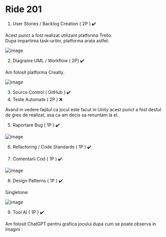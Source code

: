 

# Ride 201 

1. User Stories / Backlog Creation ( 2P ) ✔️

Acest punct a fost realizat utilizant platforma Trello. \
Dupa impartirea task-urilor, platforma arata astfel:

![image](link1)

2. Diagrame UML / Workflow ( 2P) ✔️

Am folosit platforma Creatly.

![image](link2)

3. Source Control ( GitHub ) ✔️
4. Teste Automate ( 2P ) ❌

Avand in vedere faptul ca jocul este facut in Unity acest punct a fost destul de greu de realizat, asa ca am decis sa renuntam la el.

5. Raportare Bug ( 1P ) ✔️

![image](link3)

6. Refactoring / Code Standards ( 1P )  ✔️
   
7. Comentarii Cod  ( 1P ) ✔️

![image](link4)

8. Design Patterns ( 1P ) ✔️

Singletone:

![image](link4)

9. Tool AI ( 1P ) ✔️

Am folosit ChatGPT pentru grafica jocului dupa cum se poate observa in imagini :


